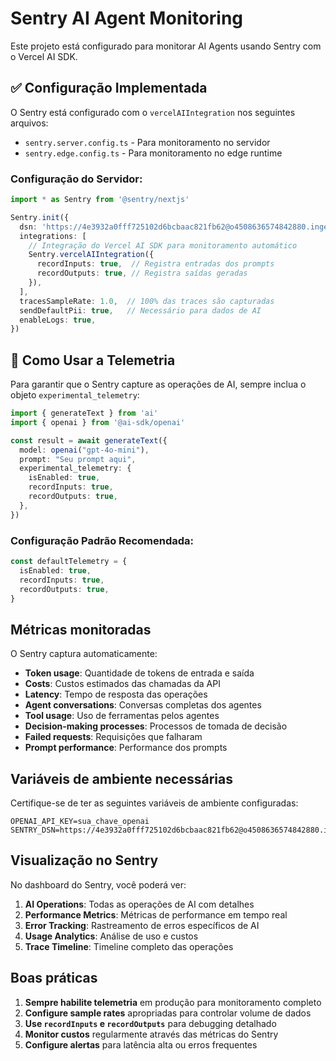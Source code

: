# Sentry AI Agent Monitoring

Este projeto está configurado para monitorar AI Agents usando Sentry com o Vercel AI SDK.

## ✅ Configuração Implementada

O Sentry está configurado com o `vercelAIIntegration` nos seguintes arquivos:
- `sentry.server.config.ts` - Para monitoramento no servidor
- `sentry.edge.config.ts` - Para monitoramento no edge runtime

### Configuração do Servidor:

```typescript
import * as Sentry from '@sentry/nextjs'

Sentry.init({
  dsn: 'https://4e3932a0fff725102d6bcbaac821fb62@o4508636574842880.ingest.us.sentry.io/4510063897870336',
  integrations: [
    // Integração do Vercel AI SDK para monitoramento automático
    Sentry.vercelAIIntegration({
      recordInputs: true,  // Registra entradas dos prompts
      recordOutputs: true, // Registra saídas geradas
    }),
  ],
  tracesSampleRate: 1.0,  // 100% das traces são capturadas
  sendDefaultPii: true,   // Necessário para dados de AI
  enableLogs: true,
})
```

## 🔧 Como Usar a Telemetria

Para garantir que o Sentry capture as operações de AI, sempre inclua o objeto `experimental_telemetry`:

```typescript
import { generateText } from 'ai'
import { openai } from '@ai-sdk/openai'

const result = await generateText({
  model: openai("gpt-4o-mini"),
  prompt: "Seu prompt aqui",
  experimental_telemetry: {
    isEnabled: true,
    recordInputs: true,
    recordOutputs: true,
  },
})
```

### Configuração Padrão Recomendada:

```typescript
const defaultTelemetry = {
  isEnabled: true,
  recordInputs: true,
  recordOutputs: true,
}
```

## Métricas monitoradas

O Sentry captura automaticamente:

- **Token usage**: Quantidade de tokens de entrada e saída
- **Costs**: Custos estimados das chamadas da API
- **Latency**: Tempo de resposta das operações
- **Agent conversations**: Conversas completas dos agentes
- **Tool usage**: Uso de ferramentas pelos agentes
- **Decision-making processes**: Processos de tomada de decisão
- **Failed requests**: Requisições que falharam
- **Prompt performance**: Performance dos prompts

## Variáveis de ambiente necessárias

Certifique-se de ter as seguintes variáveis de ambiente configuradas:

```env
OPENAI_API_KEY=sua_chave_openai
SENTRY_DSN=https://4e3932a0fff725102d6bcbaac821fb62@o4508636574842880.ingest.us.sentry.io/4510063897870336
```

## Visualização no Sentry

No dashboard do Sentry, você poderá ver:

1. **AI Operations**: Todas as operações de AI com detalhes
2. **Performance Metrics**: Métricas de performance em tempo real
3. **Error Tracking**: Rastreamento de erros específicos de AI
4. **Usage Analytics**: Análise de uso e custos
5. **Trace Timeline**: Timeline completo das operações

## Boas práticas

1. **Sempre habilite telemetria** em produção para monitoramento completo
2. **Configure sample rates** apropriadas para controlar volume de dados
3. **Use `recordInputs` e `recordOutputs`** para debugging detalhado
4. **Monitor custos** regularmente através das métricas do Sentry
5. **Configure alertas** para latência alta ou erros frequentes
